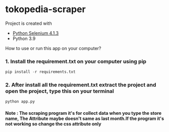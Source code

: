 # tokopedia-scraper

Project is created with 
* [Python Selenium 4.1.3](https://selenium-python.readthedocs.io/installation.html)
* Python 3.9

How to use or run this app on your computer?
### 1. Install the requirement.txt on your computer using pip

```python
pip install -r requirements.txt
```

### 2.  After install all the requirement.txt extract the project and open the project, type this on your terminal 
```python
python app.py
```


#### Note : The scraping program it's for collect data when you type the store name, The Attribute maybe doesn't same as last month.If the program it's not working so change the css attribute only
